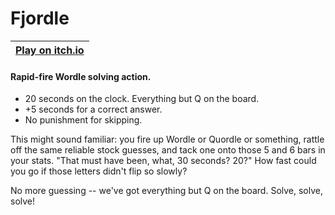 # Fjordle

| [Play on itch.io](https://bgsulz.itch.io/fjordle) |
| -- |

#### Rapid-fire Wordle solving action.
- 20 seconds on the clock. Everything but Q on the board.
- +5 seconds for a correct answer.
- No punishment for skipping.

This might sound familiar: you fire up Wordle or Quordle or something, rattle off the same reliable stock guesses, and tack one onto those 5 and 6 bars in your stats. "That must have been, what, 30 seconds? 20?" How fast could you go if those letters didn't flip so slowly?

No more guessing -- we've got everything but Q on the board. Solve, solve, solve!
